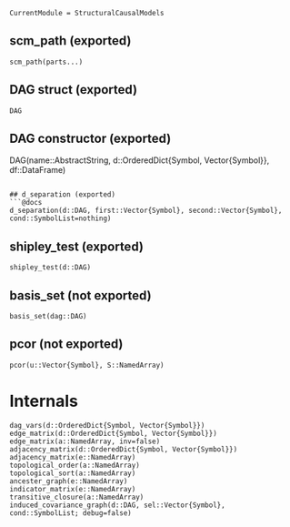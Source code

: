 ```@meta
CurrentModule = StructuralCausalModels
```

## scm_path (exported)
```@docs
scm_path(parts...)
```
## DAG struct (exported)
```@docs
DAG
```

## DAG constructor (exported)
DAG(name::AbstractString, d::OrderedDict{Symbol, Vector{Symbol}}, df::DataFrame)
```

## d_separation (exported)
```@docs
d_separation(d::DAG, first::Vector{Symbol}, second::Vector{Symbol}, cond::SymbolList=nothing)
```

## shipley_test (exported)
```@docs
shipley_test(d::DAG)
```

## basis_set (not exported)
```@docs
basis_set(dag::DAG)
```

## pcor (not exported)
```@docs
pcor(u::Vector{Symbol}, S::NamedArray)
```

# Internals
```@docs
dag_vars(d::OrderedDict{Symbol, Vector{Symbol}})
edge_matrix(d::OrderedDict{Symbol, Vector{Symbol}})
edge_matrix(a::NamedArray, inv=false)
adjacency_matrix(d::OrderedDict{Symbol, Vector{Symbol}})
adjacency_matrix(e::NamedArray)
topological_order(a::NamedArray)
topological_sort(a::NamedArray)
ancester_graph(e::NamedArray)
indicator_matrix(e::NamedArray)
transitive_closure(a::NamedArray)
induced_covariance_graph(d::DAG, sel::Vector{Symbol}, cond::SymbolList; debug=false)
```